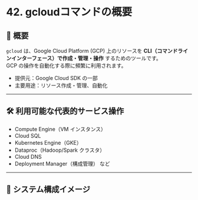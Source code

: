 # 42. gcloudコマンドの概要

## 🧭 概要

`gcloud` は、Google Cloud Platform (GCP) 上のリソースを **CLI（コマンドラインインターフェース）で作成・管理・操作** するためのツールです。  
GCP の操作を自動化する際に頻繁に利用されます。

- 提供元：Google Cloud SDK の一部
- 主要用途：リソース作成・管理、自動化

---

## 🛠 利用可能な代表的サービス操作

- Compute Engine（VM インスタンス）
- Cloud SQL
- Kubernetes Engine（GKE）
- Dataproc（Hadoop/Spark クラスタ）
- Cloud DNS
- Deployment Manager（構成管理） など

---

## 🧱 システム構成イメージ



